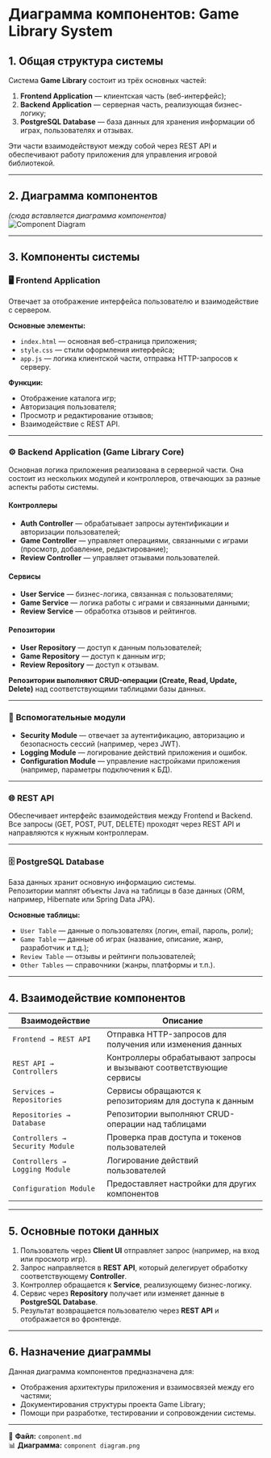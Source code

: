 # Диаграмма компонентов: Game Library System

## 1. Общая структура системы

Система **Game Library** состоит из трёх основных частей:

1. **Frontend Application** — клиентская часть (веб-интерфейс);
2. **Backend Application** — серверная часть, реализующая бизнес-логику;
3. **PostgreSQL Database** — база данных для хранения информации об играх, пользователях и отзывах.

Эти части взаимодействуют между собой через REST API и обеспечивают работу приложения для управления игровой библиотекой.

---

## 2. Диаграмма компонентов

*(сюда вставляется диаграмма компонентов)*  
![Component Diagram](component%20diagram.png)

---

## 3. Компоненты системы

### 🖥️ **Frontend Application**
Отвечает за отображение интерфейса пользователю и взаимодействие с сервером.

**Основные элементы:**
- `index.html` — основная веб-страница приложения;  
- `style.css` — стили оформления интерфейса;  
- `app.js` — логика клиентской части, отправка HTTP-запросов к серверу.

**Функции:**
- Отображение каталога игр;
- Авторизация пользователя;
- Просмотр и редактирование отзывов;
- Взаимодействие с REST API.

---

### ⚙️ **Backend Application (Game Library Core)**

Основная логика приложения реализована в серверной части. Она состоит из нескольких модулей и контроллеров, отвечающих за разные аспекты работы системы.

#### Контроллеры
- **Auth Controller** — обрабатывает запросы аутентификации и авторизации пользователей;  
- **Game Controller** — управляет операциями, связанными с играми (просмотр, добавление, редактирование);  
- **Review Controller** — управляет отзывами пользователей.

#### Сервисы
- **User Service** — бизнес-логика, связанная с пользователями;  
- **Game Service** — логика работы с играми и связанными данными;  
- **Review Service** — обработка отзывов и рейтингов.

#### Репозитории
- **User Repository** — доступ к данным пользователей;  
- **Game Repository** — доступ к данным игр;  
- **Review Repository** — доступ к отзывам.

**Репозитории выполняют CRUD-операции (Create, Read, Update, Delete)** над соответствующими таблицами базы данных.

---

### 🧩 **Вспомогательные модули**
- **Security Module** — отвечает за аутентификацию, авторизацию и безопасность сессий (например, через JWT).  
- **Logging Module** — логирование действий приложения и ошибок.  
- **Configuration Module** — управление настройками приложения (например, параметры подключения к БД).

---

### 🌐 **REST API**
Обеспечивает интерфейс взаимодействия между Frontend и Backend.  
Все запросы (GET, POST, PUT, DELETE) проходят через REST API и направляются к нужным контроллерам.

---

### 🗄️ **PostgreSQL Database**

База данных хранит основную информацию системы.  
Репозитории маппят объекты Java на таблицы в базе данных (ORM, например, Hibernate или Spring Data JPA).

**Основные таблицы:**
- `User Table` — данные о пользователях (логин, email, пароль, роли);  
- `Game Table` — данные об играх (название, описание, жанр, разработчик и т.д.);  
- `Review Table` — отзывы и рейтинги пользователей;  
- `Other Tables` — справочники (жанры, платформы и т.п.).

---

## 4. Взаимодействие компонентов

| Взаимодействие | Описание |
|----------------|-----------|
| `Frontend → REST API` | Отправка HTTP-запросов для получения или изменения данных |
| `REST API → Controllers` | Контроллеры обрабатывают запросы и вызывают соответствующие сервисы |
| `Services → Repositories` | Сервисы обращаются к репозиториям для доступа к данным |
| `Repositories → Database` | Репозитории выполняют CRUD-операции над таблицами |
| `Controllers → Security Module` | Проверка прав доступа и токенов пользователей |
| `Controllers → Logging Module` | Логирование действий пользователей |
| `Configuration Module` | Предоставляет настройки для других компонентов |

---

## 5. Основные потоки данных

1. Пользователь через **Client UI** отправляет запрос (например, на вход или просмотр игр).  
2. Запрос направляется в **REST API**, который делегирует обработку соответствующему **Controller**.  
3. Контроллер обращается к **Service**, реализующему бизнес-логику.  
4. Сервис через **Repository** получает или изменяет данные в **PostgreSQL Database**.  
5. Результат возвращается пользователю через **REST API** и отображается во фронтенде.

---

## 6. Назначение диаграммы

Данная диаграмма компонентов предназначена для:
- Отображения архитектуры приложения и взаимосвязей между его частями;
- Документирования структуры проекта Game Library;
- Помощи при разработке, тестировании и сопровождении системы.

---

📄 **Файл:** `component.md`  
📊 **Диаграмма:** `component diagram.png`
